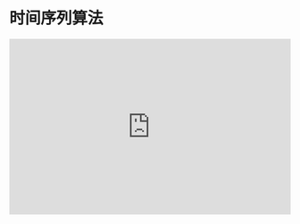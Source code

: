 # 时间序列算法

<embed type="application/pdf" width="100%" style="aspect-ratio: 16/10;" src="https://r2.leovan.tech/ds-r/lecture/12-time-series-algorithms.pdf#navpanes=0&view=Fit">
